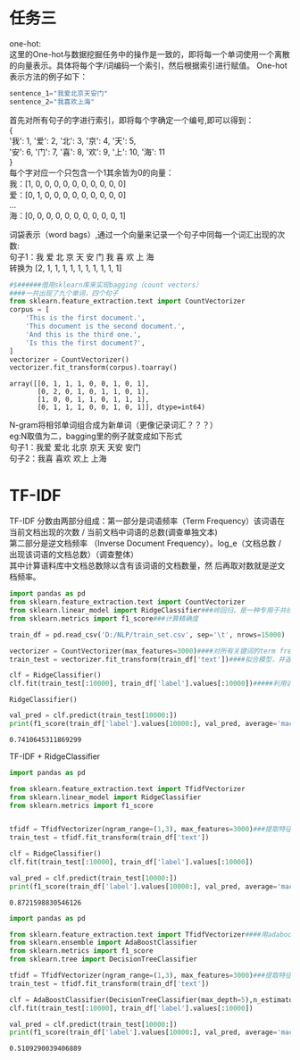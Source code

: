 # 任务三

one-hot:  
这里的One-hot与数据挖掘任务中的操作是一致的，即将每一个单词使用一个离散的向量表示。具体将每个字/词编码一个索引，然后根据索引进行赋值。
One-hot表示方法的例子如下：


```python
sentence_1="我爱北京天安门"
sentence_2="我喜欢上海"
```

首先对所有句子的字进行索引，即将每个字确定一个编号,即可以得到：  
{  
	'我': 1, '爱': 2, '北': 3, '京': 4, '天': 5,  
  '安': 6, '门': 7, '喜': 8, '欢': 9, '上': 10, '海': 11  
}  
每个字对应一个只包含一个1其余皆为0的向量：  
我：[1, 0, 0, 0, 0, 0, 0, 0, 0, 0, 0]  
爱：[0, 1, 0, 0, 0, 0, 0, 0, 0, 0, 0]  
...  
海：[0, 0, 0, 0, 0, 0, 0, 0, 0, 0, 1]  

词袋表示（word bags）,通过一个向量来记录一个句子中同每一个词汇出现的次数:  
句子1：我 爱 北 京 天 安 门  我 喜 欢 上 海  
转换为 [2, 1, 1, 1, 1, 1, 1, 1, 1, 1, 1]  


```python
#$######借用sklearn库来实现bagging（count vectors）
####一共出现了九个单词，四个句子
from sklearn.feature_extraction.text import CountVectorizer
corpus = [
    'This is the first document.',
    'This document is the second document.',
    'And this is the third one.',
    'Is this the first document?',
]
vectorizer = CountVectorizer()
vectorizer.fit_transform(corpus).toarray()
```




    array([[0, 1, 1, 1, 0, 0, 1, 0, 1],
           [0, 2, 0, 1, 0, 1, 1, 0, 1],
           [1, 0, 0, 1, 1, 0, 1, 1, 1],
           [0, 1, 1, 1, 0, 0, 1, 0, 1]], dtype=int64)



N-gram将相邻单词组合成为新单词（更像记录词汇？？？）  
eg:N取值为二，bagging里的例子就变成如下形式  
句子1：我爱 爱北 北京 京天 天安 安门  
句子2：我喜 喜欢 欢上 上海  

# TF-IDF
TF-IDF 分数由两部分组成：第一部分是词语频率（Term Frequency）该词语在当前文档出现的次数 / 当前文档中词语的总数(调查单独文本)   
第二部分是逆文档频率  （Inverse Document Frequency）。log_e（文档总数 / 出现该词语的文档总数）（调查整体）  
其中计算语料库中文档总数除以含有该词语的文档数量，然 后再取对数就是逆文档频率。  


```python
import pandas as pd
from sklearn.feature_extraction.text import CountVectorizer
from sklearn.linear_model import RidgeClassifier###岭回归，是一种专用于共线性数据分析的有偏估计回归方法，实质上是一种改良的最小二乘估计法，通过放弃最小二乘法的无偏性，以损失部分信息、降低精度为代价获得回归系数更为符合实际、更可靠的回归方法，对病态数据的拟合要强于最小二乘法
from sklearn.metrics import f1_score###计算精确度
```


```python
train_df = pd.read_csv('D:/NLP/train_set.csv', sep='\t', nrows=15000)
```


```python
vectorizer = CountVectorizer(max_features=3000)####对所有关键词的term frequency进行降序排序，只取前max_features个作为关键词集
train_test = vectorizer.fit_transform(train_df['text'])####拟合模型，并返回文本矩阵
```


```python
clf = RidgeClassifier()
clf.fit(train_test[:10000], train_df['label'].values[:10000])#####利用训练集进行训练
```




    RidgeClassifier()




```python
val_pred = clf.predict(train_test[10000:])
print(f1_score(train_df['label'].values[10000:], val_pred, average='macro'))
```

    0.7410645311869299
    

TF-IDF + RidgeClassifier


```python
import pandas as pd

from sklearn.feature_extraction.text import TfidfVectorizer
from sklearn.linear_model import RidgeClassifier
from sklearn.metrics import f1_score


tfidf = TfidfVectorizer(ngram_range=(1,3), max_features=3000)###提取特征
train_test = tfidf.fit_transform(train_df['text'])

clf = RidgeClassifier()
clf.fit(train_test[:10000], train_df['label'].values[:10000])

val_pred = clf.predict(train_test[10000:])
print(f1_score(train_df['label'].values[10000:], val_pred, average='macro'))
```

    0.8721598830546126
    


```python
import pandas as pd

from sklearn.feature_extraction.text import TfidfVectorizer####用adaboost
from sklearn.ensemble import AdaBoostClassifier
from sklearn.metrics import f1_score
from sklearn.tree import DecisionTreeClassifier

tfidf = TfidfVectorizer(ngram_range=(1,3), max_features=3000)###提取特征
train_test = tfidf.fit_transform(train_df['text'])

clf = AdaBoostClassifier(DecisionTreeClassifier(max_depth=5),n_estimators=40)
clf.fit(train_test[:10000], train_df['label'].values[:10000])

val_pred = clf.predict(train_test[10000:])
print(f1_score(train_df['label'].values[10000:], val_pred, average='macro'))
```

    0.5109290039406889
    


```python

```
